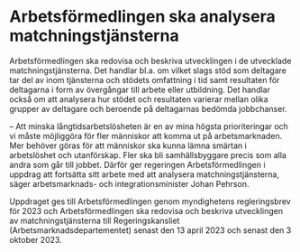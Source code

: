 # Arbetsförmedlingen ska analysera matchningstjänsterna

Arbetsförmedlingen ska redovisa och beskriva utvecklingen i de utvecklade matchningstjänsterna. Det handlar bl.a. om vilket slags stöd som deltagare tar del av inom tjänsterna och stödets omfattning i tid samt resultaten för deltagarna i form av övergångar till arbete eller utbildning. Det handlar också om att analysera hur stödet och resultaten varierar mellan olika grupper av deltagare och beroende på deltagarnas bedömda jobbchanser.

– Att minska långtidsarbetslösheten är en av mina högsta prioriteringar och vi måste möjliggöra för fler människor att komma ut på arbetsmarknaden. Mer behöver göras för att människor ska kunna lämna smärtan i arbetslöshet och utanförskap. Fler ska bli samhällsbyggare precis som alla andra som går till jobbet. Därför ger regeringen Arbetsförmedlingen i uppdrag att fortsätta sitt arbete med att analysera matchningstjänsterna, säger arbetsmarknads- och integrationsminister Johan Pehrson.

Uppdraget ges till Arbetsförmedlingen genom myndighetens regleringsbrev för 2023 och Arbetsförmedlingen ska redovisa och beskriva utvecklingen av matchningstjänsterna till Regeringskansliet (Arbetsmarknadsdepartementet) senast den 13 april 2023 och senast den 3 oktober 2023.
